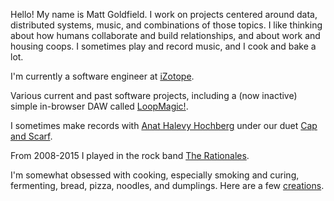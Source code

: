 Hello! My name is Matt Goldfield. I work on projects centered around
data, distributed systems, music, and combinations of those topics. I
like thinking about how humans collaborate and build relationships, and
about work and housing coops. I sometimes play and record music, and I
cook and bake a lot. 

I'm currently a software engineer at [iZotope](https://www.izotope.com/). 

Various current and past software projects, including a (now inactive)
simple in-browser DAW called [LoopMagic!](https://github.com/mgoldfield/nodelooper). 

I sometimes make records with [Anat Halevy Hochberg](https://www.anathalevyhochberg.com/)
under our duet [Cap and Scarf](https://elulmusicproject.bandcamp.com/). 

From 2008-2015 I played in the rock band [The Rationales](https://therationales.bandcamp.com/).

I'm somewhat obsessed with cooking, especially smoking and curing,
fermenting, bread, pizza, noodles, and dumplings. Here are a few [creations](https://photos.app.goo.gl/SdtHzGY2h6QRuHKm6).